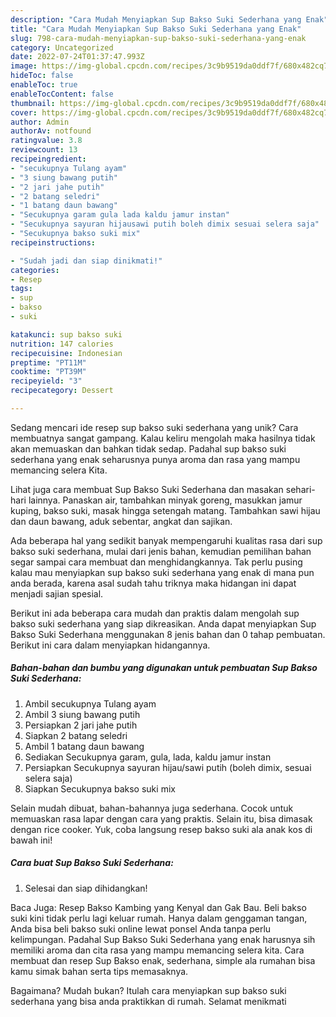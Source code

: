 ```yaml
---
description: "Cara Mudah Menyiapkan Sup Bakso Suki Sederhana yang Enak"
title: "Cara Mudah Menyiapkan Sup Bakso Suki Sederhana yang Enak"
slug: 798-cara-mudah-menyiapkan-sup-bakso-suki-sederhana-yang-enak
category: Uncategorized
date: 2022-07-24T01:37:47.993Z
image: https://img-global.cpcdn.com/recipes/3c9b9519da0ddf7f/680x482cq70/sup-bakso-suki-sederhana-foto-resep-utama.jpg
hideToc: false
enableToc: true
enableTocContent: false
thumbnail: https://img-global.cpcdn.com/recipes/3c9b9519da0ddf7f/680x482cq70/sup-bakso-suki-sederhana-foto-resep-utama.jpg
cover: https://img-global.cpcdn.com/recipes/3c9b9519da0ddf7f/680x482cq70/sup-bakso-suki-sederhana-foto-resep-utama.jpg
author: Admin
authorAv: notfound
ratingvalue: 3.8
reviewcount: 13
recipeingredient:
- "secukupnya Tulang ayam"
- "3 siung bawang putih"
- "2 jari jahe putih"
- "2 batang seledri"
- "1 batang daun bawang"
- "Secukupnya garam gula lada kaldu jamur instan"
- "Secukupnya sayuran hijausawi putih boleh dimix sesuai selera saja"
- "Secukupnya bakso suki mix"
recipeinstructions:

- "Sudah jadi dan siap dinikmati!"
categories:
- Resep
tags:
- sup
- bakso
- suki

katakunci: sup bakso suki 
nutrition: 147 calories
recipecuisine: Indonesian
preptime: "PT11M"
cooktime: "PT39M"
recipeyield: "3"
recipecategory: Dessert

---
```





Sedang mencari ide resep sup bakso suki sederhana yang unik? Cara membuatnya sangat gampang. Kalau keliru mengolah maka hasilnya tidak akan memuaskan dan bahkan tidak sedap. Padahal sup bakso suki sederhana yang enak seharusnya punya aroma dan rasa yang mampu memancing selera Kita.





Lihat juga cara membuat Sup Bakso Suki Sederhana dan masakan sehari-hari lainnya. Panaskan air, tambahkan minyak goreng, masukkan jamur kuping, bakso suki, masak hingga setengah matang. Tambahkan sawi hijau dan daun bawang, aduk sebentar, angkat dan sajikan.

Ada beberapa hal yang sedikit banyak mempengaruhi kualitas rasa dari sup bakso suki sederhana, mulai dari jenis bahan, kemudian pemilihan bahan segar sampai cara membuat dan menghidangkannya. Tak perlu pusing kalau mau menyiapkan sup bakso suki sederhana yang enak di mana pun anda berada, karena asal sudah tahu triknya maka hidangan ini dapat menjadi sajian spesial.






Berikut ini ada beberapa cara mudah dan praktis dalam mengolah sup bakso suki sederhana yang siap dikreasikan. Anda dapat menyiapkan Sup Bakso Suki Sederhana menggunakan 8 jenis bahan dan 0 tahap pembuatan. Berikut ini cara dalam menyiapkan hidangannya.

<!--inarticleads1-->

##### Bahan-bahan dan bumbu yang digunakan untuk pembuatan Sup Bakso Suki Sederhana:

1. Ambil secukupnya Tulang ayam
1. Ambil 3 siung bawang putih
1. Persiapkan 2 jari jahe putih
1. Siapkan 2 batang seledri
1. Ambil 1 batang daun bawang
1. Sediakan Secukupnya garam, gula, lada, kaldu jamur instan
1. Persiapkan Secukupnya sayuran hijau/sawi putih (boleh dimix, sesuai selera saja)
1. Siapkan Secukupnya bakso suki mix


Selain mudah dibuat, bahan-bahannya juga sederhana. Cocok untuk memuaskan rasa lapar dengan cara yang praktis. Selain itu, bisa dimasak dengan rice cooker. Yuk, coba langsung resep bakso suki ala anak kos di bawah ini! 

<!--inarticleads2-->

##### Cara buat Sup Bakso Suki Sederhana:


1. Selesai dan siap dihidangkan!

Baca Juga: Resep Bakso Kambing yang Kenyal dan Gak Bau. Beli bakso suki kini tidak perlu lagi keluar rumah. Hanya dalam genggaman tangan, Anda bisa beli bakso suki online lewat ponsel Anda tanpa perlu kelimpungan. Padahal Sup Bakso Suki Sederhana yang enak harusnya sih memiliki aroma dan cita rasa yang mampu memancing selera kita. Cara membuat dan resep Sup Bakso enak, sederhana, simple ala rumahan bisa kamu simak bahan serta tips memasaknya. 

Bagaimana? Mudah bukan? Itulah cara menyiapkan sup bakso suki sederhana yang bisa anda praktikkan di rumah. Selamat menikmati
